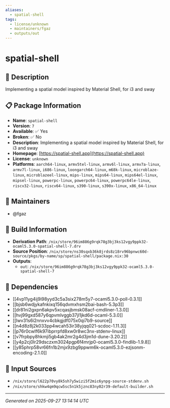 ```yaml
---
aliases:
  - spatial-shell
tags:
  - license/unknown
  - maintainers/fgaz
  - outputs/out
---
```


# spatial-shell

## 📝 Description

Implementing a spatial model inspired by Material Shell, for i3 and sway

## 📋 Package Information

- **Name**: `spatial-shell`
- **Version**: `7`
- **Available**: ✅ Yes
- **Broken**: ✅ No
- **Description**: Implementing a spatial model inspired by Material Shell, for i3 and sway
- **Homepage**: [https://spatial-shell.app](https://spatial-shell.app)
- **License**: `unknown`
- **Platforms**: `aarch64-linux`, `armv5tel-linux`, `armv6l-linux`, `armv7a-linux`, `armv7l-linux`, `i686-linux`, `loongarch64-linux`, `m68k-linux`, `microblaze-linux`, `microblazeel-linux`, `mips-linux`, `mips64-linux`, `mips64el-linux`, `mipsel-linux`, `powerpc-linux`, `powerpc64-linux`, `powerpc64le-linux`, `riscv32-linux`, `riscv64-linux`, `s390-linux`, `s390x-linux`, `x86_64-linux`
## 👥 Maintainers

- @fgaz


## 🔧 Build Information

- **Derivation Path**: `/nix/store/96im886g9rqk78g3bj3ks12vgy9ppk32-ocaml5.3.0-spatial-shell-7.drv`
- **Source Position**: `/nix/store/ns30sqxb36k8jrds8z18rv96bpnwc60d-source/pkgs/by-name/sp/spatial-shell/package.nix:30`
- **Outputs**:
  - `out`:  `/nix/store/96im886g9rqk78g3bj3ks12vgy9ppk32-ocaml5.3.0-spatial-shell-7`

## 🔗 Dependencies

- [[4vp11yg4ij9i98yyd3c5a3six278m5y7-ocaml5.3.0-poll-0.3.1]]
- [[bjsb6wdjykafnkixq156qdvmxhsm2bai-bash-5.3p3]]
- [[dr81ni2gxpn6akpv5xcqasjbmsk08acf-cmdliner-1.3.0]]
- [[hvj99gxd587y6qpvmlvggb37jl1jkd6d-ocaml-5.3.0]]
- [[lwv31s6i2nnxvv4cbkgjdf075x0qi7b9-source]]
- [[n4d8z8j2k033pp4wcah53ir38yjqq021-scdoc-1.11.3]]
- [[p76r0cwlf6k97ibprrpfd8xw0r8wc3nx-stdenv-linux]]
- [[v7frpbpy8hkmji5gb4ak2mr2g4d3jm1d-dune-3.20.2]]
- [[y4p2cj0lr29dsczxm3024pgp6f4mrjp0-ocaml5.3.0-findlib-1.9.8]]
- [[y85phrp58vr66fn1b2mjx9zbg9ppwm6k-ocaml5.3.0-ezjsonm-encoding-2.1.0]]

## 📁 Input Sources

- `/nix/store/l622p70vy8k5sh7y5wizi5f2mic6ynpg-source-stdenv.sh`
- `/nix/store/shkw4qm9qcw5sc5n1k5jznc83ny02r39-default-builder.sh`

---
*Generated on 2025-09-27 13:14:14 UTC*
